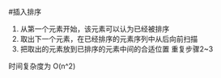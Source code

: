 #插入排序
1. 从第一个元素开始，该元素可以认为已经被排序
2. 取出下一个元素，在已经排序的元素序列中从后向前扫描
3. 把取出的元素放到已排序的元素中间的合适位置
重复步骤2~3


时间复杂度为 O(n^2)